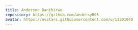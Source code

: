 ```yaml
---
title: Anderson Banihirwe
repository: https://github.com/andersy005
avatar: https://avatars.githubusercontent.com/u/13301940
---
```

